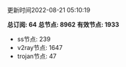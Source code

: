 更新时间2022-08-21 05:10:19

**总订阅: 64**
**总节点: 8962**
**有效节点: 1933**
- ss节点: 239
- v2ray节点: 1647
- trojan节点: 47
